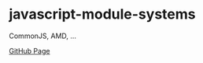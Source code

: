 # javascript-module-systems
CommonJS, AMD, ...


[GitHub Page](https://lenin-anzen.github.io/javascript-module-systems/)
